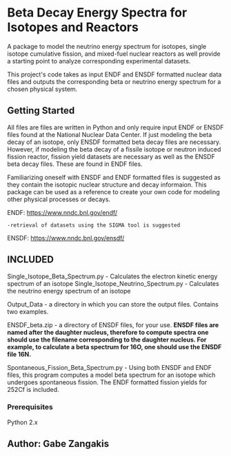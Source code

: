 # Beta Decay Energy Spectra for Isotopes and Reactors

A package to model the neutrino energy spectrum for isotopes, single isotope cumulative fission, and mixed-fuel nuclear reactors as well provide a starting point to analyze corresponding experimental datasets. 

This project's code takes as input ENDF and ENSDF formatted nuclear data files and outputs the corresponding beta or neutrino energy spectrum for a chosen physical system. 

## Getting Started

All files are files are written in Python and only require input ENDF or ENSDF files found at the National Nuclear Data Center. If just modeling the beta decay of an isotope, only ENSDF formatted beta decay files are necessary. However, if modeling the beta decay of a fissile isotope or neutron induced fission reactor, fission yield datasets are necessary as well as the ENSDF beta decay files. These are found in ENDF files. 

Familiarizing oneself with ENSDF and ENDF formatted files is suggested as they contain the isotopic nuclear structure and decay informaion. This package can be used as a reference to create your own code for modeling other physical processes or decays.

ENDF: https://www.nndc.bnl.gov/endf/

	-retrieval of datasets using the SIGMA tool is suggested

ENSDF: https://www.nndc.bnl.gov/ensdf/

## INCLUDED

Single_Isotope_Beta_Spectrum.py - Calculates the electron kinetic energy spectrum of an isotope
Single_Isotope_Neutrino_Spectrum.py - Calculates the neutrino energy spectrum of an isotope

Output_Data - a directory in which you can store the output files. Contains two examples.

ENSDF_beta.zip - a directory of ENSDF files, for your use. 
	**ENSDF files are named after the daughter nucleus, therefore to compute spectra one should use the filename corresponding to the daughter nucleus. For example, to calculate a beta spectrum for 16O, one should use the ENSDF file 16N.**

Spontaneous_Fission_Beta_Spectrum.py - Using both ENSDF and ENDF files, this program computes a model beta spectrum for an isotope which undergoes spontaneous fission. The ENDF formatted fission yields for 252Cf is included.


### Prerequisites

Python 2.x


## Author: Gabe Zangakis
